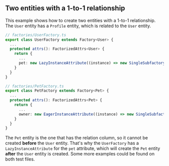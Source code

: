 ## Two entities with a 1-to-1 relationship

This example shows how to create two entities with a 1-to-1 relationship. The `User` entity has a `Profile` entity, which is related to the `User` entity.

```typescript
// factories/UserFactory.ts
export class UserFactory extends Factory<User> {
  ...
  protected attrs(): FactorizedAttrs<User> {
    return {
      ...
      pet: new LazyInstanceAttribute((instance) => new SingleSubfactory(PetFactory, { owner: instance })),
    }
  }
}

// factories/PetFactory.ts
export class PetFactory extends Factory<Pet> {
  ...
  protected attrs(): FactorizedAttrs<Pet> {
    return {
      ...
      owner: new EagerInstanceAttribute((instance) => new SingleSubfactory(UserFactory, { pet: instance })),
    }
  }
}
```

The `Pet` entity is the one that has the relation column, so it cannot be created **before** the `User` entity. That's why the `UserFactory` has a `LazyInstanceAttribute` for the `pet` attribute, which will create the `Pet` entity **after** the `User` entity is created. Some more examples could be found on both test files.
